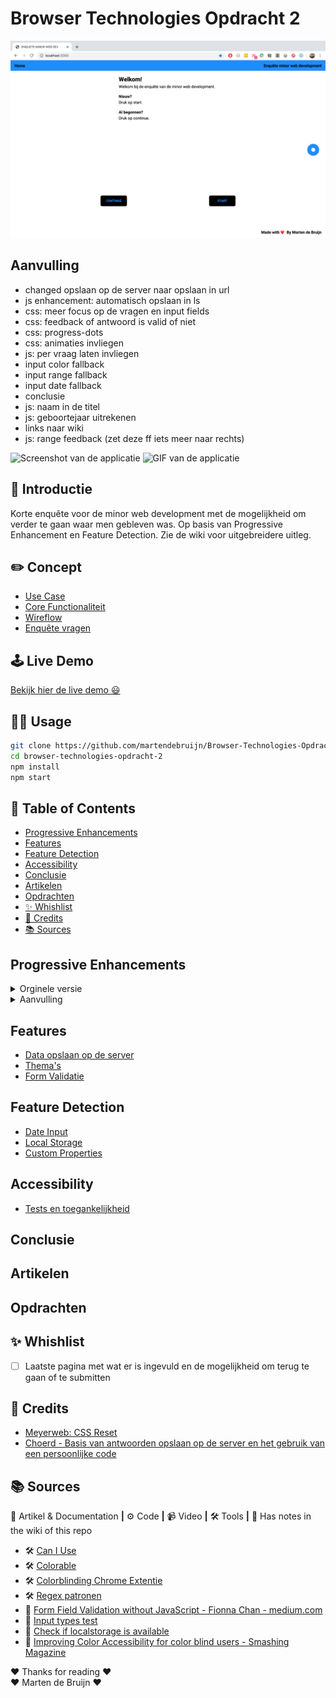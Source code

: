 # Browser Technologies Opdracht 2

![Screenshot of app](./img/screenshot.png)

## Aanvulling

- changed opslaan op de server naar opslaan in url
- js enhancement: automatisch opslaan in ls
- css: meer focus op de vragen en input fields
- css: feedback of antwoord is valid of niet
- css: progress-dots
- css: animaties invliegen
- js: per vraag laten invliegen
- input color fallback
- input range fallback
- input date fallback
- conclusie
- js: naam in de titel
- js: geboortejaar uitrekenen
- links naar wiki
- js: range feedback (zet deze ff iets meer naar rechts)

![Screenshot van de applicatie](/img/screenshot-web-design.png)
![GIF van de applicatie](/img/web-design-eind-product.gif)

<!-- <details><summary>CLICK ME</summary></details> -->

## 👾 Introductie

Korte enquête voor de minor web development met de mogelijkheid om verder te gaan waar men gebleven was. Op basis van Progressive Enhancement en Feature Detection. Zie de wiki voor uitgebreidere uitleg.

## ✏️ Concept

- [Use Case](https://github.com/martendebruijn/Browser-Technologies-Opdracht-2/wiki#Use-case)
- [Core Functionaliteit](https://github.com/martendebruijn/Browser-Technologies-Opdracht-2/wiki#core-functionaliteit)
- [Wireflow](https://github.com/martendebruijn/Browser-Technologies-Opdracht-2/wiki/wireflow)
- [Enquête vragen](https://github.com/martendebruijn/Browser-Technologies-Opdracht-2/wiki/enquete)

## 🕹 Live Demo

[Bekijk hier de live demo 😃](https://enquete-minor-webdev.herokuapp.com/)

## 👨‍🦯 Usage

```zsh
git clone https://github.com/martendebruijn/Browser-Technologies-Opdracht-2.git
cd browser-technologies-opdracht-2
npm install
npm start
```

## 📍 Table of Contents

- [Progressive Enhancements](#Progressive-Enhancements)
- [Features](#Features)
- [Feature Detection](#Feature-Detection)
- [Accessibility](#Accessibility)
- [Conclusie](#Conclusie)
- [Artikelen](#Artikelen)
- [Opdrachten](#Opdrachten)
- [✨ Whishlist](#-Whishlist)
- [🙌 Credits](#-Credits)
- [📚 Sources](#-Sources)

## Progressive Enhancements

<details><summary>Orginele versie</summary>
- [CSS Selectors](https://github.com/martendebruijn/Browser-Technologies-Opdracht-2/wiki/css-selectors)
- [CSS Flexbox](https://github.com/martendebruijn/Browser-Technologies-Opdracht-2/wiki/flexbox)
- [Progress Bar](https://github.com/martendebruijn/Browser-Technologies-Opdracht-2/wiki/progress-bar)
- [Overig CSS](https://github.com/martendebruijn/Browser-Technologies-Opdracht-2/wiki/overig-css)
- [CSS Checkbox Hack](https://github.com/martendebruijn/Browser-Technologies-Opdracht-2/wiki/checkbox-hack)
</details>
<details><summary>Aanvulling</summary></details>

## Features

- [Data opslaan op de server](https://github.com/martendebruijn/Browser-Technologies-Opdracht-2/wiki/save-on-server)
- [Thema's](https://github.com/martendebruijn/Browser-Technologies-Opdracht-2/wiki/themes)
- [Form Validatie](https://github.com/martendebruijn/Browser-Technologies-Opdracht-2/wiki/form-validation)

## Feature Detection

- [Date Input](https://github.com/martendebruijn/Browser-Technologies-Opdracht-2/wiki/date-input)
- [Local Storage](https://github.com/martendebruijn/Browser-Technologies-Opdracht-2/wiki/local-storage)
- [Custom Properties](https://github.com/martendebruijn/Browser-Technologies-Opdracht-2/wiki/custom-properties)

## Accessibility

- [Tests en toegankelijkheid](https://github.com/martendebruijn/Browser-Technologies-Opdracht-2/wiki/tests)

## Conclusie

## Artikelen

## Opdrachten

## ✨ Whishlist

- [ ] Laatste pagina met wat er is ingevuld en de mogelijkheid om terug te gaan of te submitten

## 🙌 Credits

- [Meyerweb: CSS Reset](http://meyerweb.com/eric/tools/css/reset/)
- [Choerd - Basis van antwoorden opslaan op de server en het gebruik van een persoonlijke code](https://github.com/Choerd/browser-technologies-1920)

## 📚 Sources

📖 Artikel & Documentation **|** ⚙️ Code **|** 📹 Video **|** 🛠 Tools **|** 📓 Has notes in the wiki of this repo

- 🛠 [Can I Use](https://caniuse.com/)
- 🛠 [Colorable](https://colorable.jxnblk.com/)
- 🛠 [Colorblinding Chrome Extentie](https://chrome.google.com/webstore/detail/colorblinding/dgbgleaofjainknadoffbjkclicbbgaa)
- 🛠 [Regex patronen](https://regexr.com/)
- 📖 [Form Field Validation without JavaScript - Fionna Chan - medium.com](https://medium.com/@fionnachan/form-field-validation-without-javascript-2e40696ba999)
- 📖 [Input types test](https://quirksmode.org/html5/inputs/tests/inputs_js.html)
- 📖 [Check if localstorage is available](https://stackoverflow.com/questions/16427636/check-if-localstorage-is-available)
- 📖 [Improving Color Accessibility for color blind users - Smashing Magazine](https://www.smashingmagazine.com/2016/06/improving-color-accessibility-for-color-blind-users/)

❤️ Thanks for reading ❤️<br/>
❤️ Marten de Bruijn ❤️
